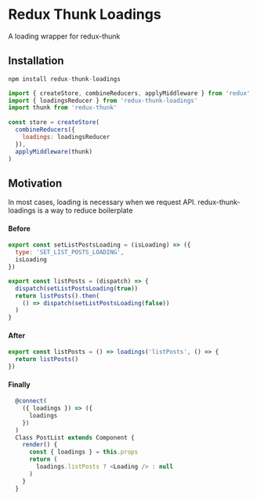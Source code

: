 # Redux Thunk Loadings
A loading wrapper for redux-thunk 

## Installation
```js
npm install redux-thunk-loadings
```

```js
import { createStore, combineReducers, applyMiddleware } from 'redux'
import { loadingsReducer } from 'redux-thunk-loadings'
import thunk from 'redux-thunk' 
 
const store = createStore(
  combineReducers({
    loadings: loadingsReducer
  }), 
  applyMiddleware(thunk)
)
```

## Motivation
In most cases, loading is necessary when we request API. redux-thunk-loadings is a way to reduce boilerplate

#### Before
```js
export const setListPostsLoading = (isLoading) => ({
  type: 'SET_LIST_POSTS_LOADING',
  isLoading
})

export const listPosts = (dispatch) => {
  dispatch(setListPostsLoading(true))
  return listPosts().then(
    () => dispatch(setListPostsLoading(false))
  )
}
```
#### After
```js
export const listPosts = () => loadings('listPosts', () => {
  return listPosts()
})
```

#### Finally

```js
  @connect(
    ({ loadings }) => ({
      loadings
    })
  )
  Class PostList extends Component {
    render() {
      const { loadings } = this.props
      return (
        loadings.listPosts ? <Loading /> : null
      )
    }
  }
```


